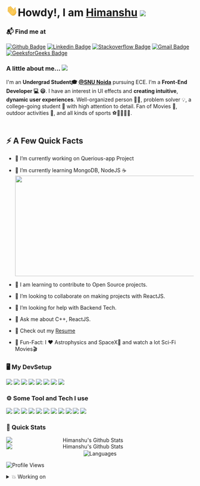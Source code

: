 <h1> <img src="https://raw.githubusercontent.com/ABSphreak/ABSphreak/master/gifs/Hi.gif" height="30px">Howdy!, I am <a href="https://github.com/Defcon27">Himanshu</a> <img height="30px" src="https://emojis.slackmojis.com/emojis/images/1531849430/4246/blob-sunglasses.gif?1531849430"></h1>
</h1>

### 📬 Find me at

[![Github Badge](https://img.shields.io/badge/GitHub-100000?style=for-the-badge&logo=github&logoColor=white)](https://github.com/Himanshu-370)
[![Linkedin Badge](https://img.shields.io/badge/LinkedIn-0077B5?style=for-the-badge&logo=linkedin&logoColor=white)](https://www.linkedin.com/in/himanshu-singh-85454b160/)
[![Stackoverflow Badge](https://img.shields.io/badge/Stack_Overflow-FE7A16?style=for-the-badge&logo=stack-overflow&logoColor=white)](https://stackoverflow.com/users/19116823/himanshu-singh)
[![Gmail Badge](https://img.shields.io/badge/Gmail-D14836?style=for-the-badge&logo=gmail&logoColor=white)](mailto:himanshuich20@gmail.com)
[![GeeksforGeeks Badge](https://img.shields.io/badge/GeeksforGeeks-298D46?style=for-the-badge&logo=geeksforgeeks&logoColor=white)](https://auth.geeksforgeeks.org/user/himanshuich20/profile)

### A little about me... <img src="https://media.giphy.com/media/VgCDAzcKvsR6OM0uWg/giphy.gif" width="50">

I'm an **Undergrad Student🎓 [@SNU Noida](https://www.vit.ac.in)** pursuing ECE. I’m a **Front-End Developer 💻 😃**. I have an interest in UI effects and **creating intuitive**, **dynamic user experiences**.
Well-organized person 👨‍💼, problem solver 💡, a college-going student 🏫 with high attention to detail. Fan of Movies 🍿, outdoor activities 👟, and all kinds of sports ⚽🏏🏓🏊‍♂️.
<br/><br/>

## ⚡️ A Few Quick Facts

- 🔭 I’m currently working on Querious-app Project
- 🌱 I’m currently learning MongoDB, NodeJS ☕
  <img width="490" height="270" src="https://media.giphy.com/media/toXKzaJP3WIgM/giphy.gif" align=center>

- 📝 I am learning to contribute to Open Source projects.
- 👯 I’m looking to collaborate on making projects with ReactJS.
- 🤔 I’m looking for help with Backend Tech.
- 💬 Ask me about C++, ReactJS.
- 📙 Check out my [Resume](https://www.linkedin.com/in/hemanthkollipara/)
- 🎉 Fun-Fact: I ❤️ Astrophysics and SpaceX🚀 and watch a lot Sci-Fi Movies🎬

### 🖥️ My DevSetup

<img src="https://img.shields.io/badge/Intel%20Core_i5_10th-0071C5?style=for-the-badge&logo=intel&logoColor=white"> <img src="https://img.shields.io/badge/NVIDIA-GTX1650-76B900?style=for-the-badge&logo=nvidia&logoColor=white"> <img src="https://img.shields.io/badge/windows%20terminal-4D4D4D?style=for-the-badge&logo=windows%20terminal&logoColor=white"> <img src="https://img.shields.io/badge/Windows-0078D6?style=for-the-badge&logo=windows&logoColor=white"> <img src="https://img.shields.io/badge/Spotify-1ED760?&style=for-the-badge&logo=spotify&logoColor=white"> <img src="https://img.shields.io/badge/Google_chrome-4285F4?style=for-the-badge&logo=Google-chrome&logoColor=white"> <img src="https://img.shields.io/badge/YouTube-FF0000?style=for-the-badge&logo=youtube&logoColor=white"> <img src="https://img.shields.io/badge/VSCode-0078D4?style=for-the-badge&logo=visual%20studio%20code&logoColor=white">  


### ⚙️ Some Tool and Tech I use

<code><img height="30" src="https://img.shields.io/badge/C%2B%2B-00599C?style=for-the-badge&logo=c%2B%2B&logoColor=white"></code>
<code><img height="30" src="https://img.shields.io/badge/JavaScript-323330?style=for-the-badge&logo=javascript&logoColor=F7DF1E"></code> <code><img height="30" src="https://img.shields.io/badge/React-20232A?style=for-the-badge&logo=react&logoColor=61DAFB"></code>
<code><img height="30" src="https://img.shields.io/badge/Node.js-339933?style=for-the-badge&logo=nodedotjs&logoColor=white"></code>
<code><img height="30" src="https://img.shields.io/badge/MongoDB-4EA94B?style=for-the-badge&logo=mongodb&logoColor=white"></code>
<code><img height="30" src="https://img.shields.io/badge/HTML5-E34F26?style=for-the-badge&logo=html5&logoColor=white"></code>
<code><img height="30" src="https://img.shields.io/badge/CSS3-1572B6?style=for-the-badge&logo=css3&logoColor=white"></code>
<code><img height="30" src="https://img.shields.io/badge/Bootstrap-563D7C?style=for-the-badge&logo=bootstrap&logoColor=white"></code>
<code><img height="30" src="https://img.shields.io/badge/GitHub-100000?style=for-the-badge&logo=github&logoColor=white"></code>
<code><img height="30" src="https://img.shields.io/badge/GitLab-330F63?style=for-the-badge&logo=gitlab&logoColor=white"></code>
<code><img height="30" src="https://img.shields.io/badge/Material%20UI-007FFF?style=for-the-badge&logo=mui&logoColor=white"></code>

### 🚀 Quick Stats

<p align="center">
<img width="450" align="left" src="https://github-readme-stats.vercel.app/api?username=Himanshu-370" alt="Himanshu's Github Stats" />

<img width="450" align="left" src="https://github-readme-streak-stats.herokuapp.com/?user=Himanshu-370" alt="Himanshu's Github Stats" />

<img width="450" align="center" src="https://github-readme-stats.vercel.app/api/top-langs/?username=Himanshu-370&layout=compact" alt="Languages" />

</p>

![Profile Views](https://komarev.com/ghpvc/?username=Himanshu-370)

<details>
<summary> 💥 Working on </summary>
<br>
<p align="center">
<a href="https://github.com/Himanshu-370/Querious-app">
<img src="https://github-readme-stats-defcon27.vercel.app/api/pin/?username=Himanshu-370&repo=Querious-app&show_owner=true&theme=react" />
</a>&ensp;
</p>
</details>

